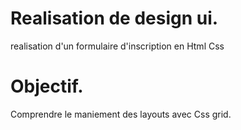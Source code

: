 # Realisation de design ui.

realisation d'un formulaire d'inscription en Html Css

# Objectif.
Comprendre le maniement des layouts avec Css grid.